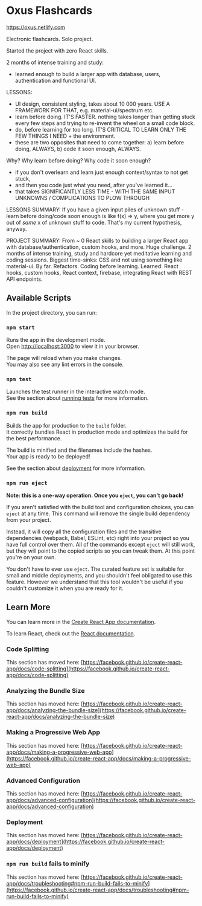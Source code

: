 # Oxus Flashcards

https://oxus.netlify.com

Electronic flashcards. Solo project. 

Started the project with zero React skills.

2 months of intense training and study:
- learned enough to build a larger app with database, users, authentication and functional UI.

LESSONS:
- UI design, consistent styling, takes about 10 000 years. USE A FRAMEWORK FOR THAT, e.g. material-ui/spectrum etc.
- learn before doing. IT'S FASTER. nothing takes longer than getting stuck every few steps and trying to re-invent the wheel on a small code block.
- do, before learning for too long. IT'S CRITICAL TO LEARN ONLY THE FEW THINGS I NEED + the environment.
- these are two opposites that need to come together:
a) learn before doing, ALWAYS,
b) code it soon enough, ALWAYS.

Why? Why learn before doing? Why code it soon enough?
- if you don't overlearn and learn just enough context/syntax to not get stuck, 
- and then you code just what you need, after you've learned it...
- that takes SIGNIFICANTLY LESS TIME - WITH THE SAME INPUT UNKNOWNS / COMPLICATIONS TO PLOW THROUGH

LESSONS SUMMARY:
If you have a given input piles of unknown stuff - learn before doing/code soon enough is like f(x) => y, where you get more y out of *same* x of unknown stuff to code.
That's my current hypothesis, anyway.

PROJECT SUMMARY:
From ~ 0 React skills to building a larger React app with database/authentication, custom hooks, and more.
Huge challenge.
2 months of intense training, study and hardcore yet meditative learning and coding sessions.
Biggest time-sinks: CSS and not using something like material-ui. By far. Refactors. Coding before learning.
Learned: React hooks, custom hooks, React context, firebase, integrating React with REST API endpoints.


## Available Scripts

In the project directory, you can run:

### `npm start`

Runs the app in the development mode.\
Open [http://localhost:3000](http://localhost:3000) to view it in your browser.

The page will reload when you make changes.\
You may also see any lint errors in the console.

### `npm test`

Launches the test runner in the interactive watch mode.\
See the section about [running tests](https://facebook.github.io/create-react-app/docs/running-tests) for more information.

### `npm run build`

Builds the app for production to the `build` folder.\
It correctly bundles React in production mode and optimizes the build for the best performance.

The build is minified and the filenames include the hashes.\
Your app is ready to be deployed!

See the section about [deployment](https://facebook.github.io/create-react-app/docs/deployment) for more information.

### `npm run eject`

**Note: this is a one-way operation. Once you `eject`, you can't go back!**

If you aren't satisfied with the build tool and configuration choices, you can `eject` at any time. This command will remove the single build dependency from your project.

Instead, it will copy all the configuration files and the transitive dependencies (webpack, Babel, ESLint, etc) right into your project so you have full control over them. All of the commands except `eject` will still work, but they will point to the copied scripts so you can tweak them. At this point you're on your own.

You don't have to ever use `eject`. The curated feature set is suitable for small and middle deployments, and you shouldn't feel obligated to use this feature. However we understand that this tool wouldn't be useful if you couldn't customize it when you are ready for it.

## Learn More

You can learn more in the [Create React App documentation](https://facebook.github.io/create-react-app/docs/getting-started).

To learn React, check out the [React documentation](https://reactjs.org/).

### Code Splitting

This section has moved here: [https://facebook.github.io/create-react-app/docs/code-splitting](https://facebook.github.io/create-react-app/docs/code-splitting)

### Analyzing the Bundle Size

This section has moved here: [https://facebook.github.io/create-react-app/docs/analyzing-the-bundle-size](https://facebook.github.io/create-react-app/docs/analyzing-the-bundle-size)

### Making a Progressive Web App

This section has moved here: [https://facebook.github.io/create-react-app/docs/making-a-progressive-web-app](https://facebook.github.io/create-react-app/docs/making-a-progressive-web-app)

### Advanced Configuration

This section has moved here: [https://facebook.github.io/create-react-app/docs/advanced-configuration](https://facebook.github.io/create-react-app/docs/advanced-configuration)

### Deployment

This section has moved here: [https://facebook.github.io/create-react-app/docs/deployment](https://facebook.github.io/create-react-app/docs/deployment)

### `npm run build` fails to minify

This section has moved here: [https://facebook.github.io/create-react-app/docs/troubleshooting#npm-run-build-fails-to-minify](https://facebook.github.io/create-react-app/docs/troubleshooting#npm-run-build-fails-to-minify)
